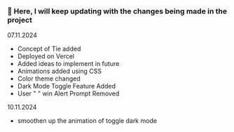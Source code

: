### 🚀 Here, I will keep updating with the changes being made in the project

07.11.2024
<ul>
  <li>Concept of Tie added</li>
  <li>Deployed on Vercel</li>
  <li>Added ideas to implement in future</li>
  <li>Animations added using CSS</li>
  <li>Color theme changed</li>
  <li>Dark Mode Toggle Feature Added</li>
  <li>User " " win Alert Prompt Removed</li>
  
</ul>

10.11.2024
<ul>
  <li>smoothen up the animation of toggle dark mode</li>
</ul>

